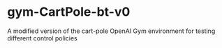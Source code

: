 # gym-CartPole-bt-v0
A modified version of the cart-pole OpenAI Gym environment for testing different control policies

